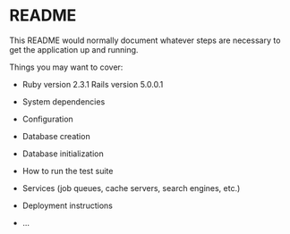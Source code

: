 # README

This README would normally document whatever steps are necessary to get the
application up and running.

Things you may want to cover:

* Ruby version 2.3.1
  Rails version 5.0.0.1

* System dependencies

* Configuration

* Database creation

* Database initialization

* How to run the test suite

* Services (job queues, cache servers, search engines, etc.)

* Deployment instructions

* ...
